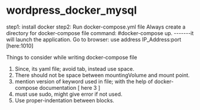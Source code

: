 # wordpress_docker_mysql
step1: install docker 
step2: Run docker-compose.yml file
    Always create a directory for docker-compose file
    command: #docker-compose up.
    -------it will launch the application.
    Go to browser: use address IP_Address:port  [here:1010]
    
 Things to consider while writing docker-compose file
 1. Since, its yaml file; avoid tab, instead use space.
 2. There should not be space between mountingVolume and mount point.
 3. mention version of keyword used in file; with the help of docker-compose documentation [ here 3 ]
 4. must use sudo, might give error if not used.
 5. Use proper-indentation between blocks.
 
